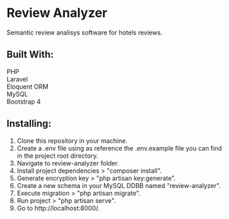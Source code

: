 # Review Analyzer

Semantic review analisys software for hotels reviews.<br>

## Built With:

PHP<br>
Laravel<br>
Eloquent ORM<br>
MySQL<br>
Bootstrap 4<br>

## Installing:

1. Clone this repository in your machine.
2. Create a .env file using as reference the .env.example file you can find in the project root directory.
3. Navigate to review-analyzer folder.
4. Install project dependencies > "composer install".
5. Generate encryption key > "php artisan key:generate".
6. Create a new schema in your MySQL DDBB named "review-analyzer".
7. Execute migration > "php artisan migrate".
8. Run project > "php artisan serve".
9. Go to http://localhost:8000/.
